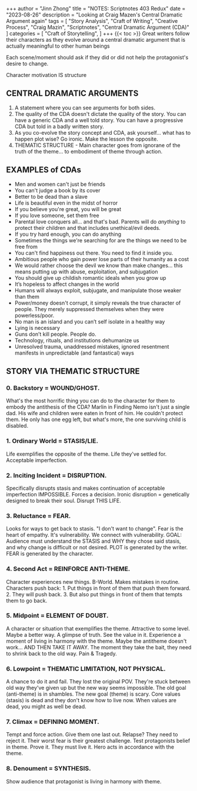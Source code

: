 +++
author = "Jinn Zhong"
title = "NOTES: Scriptnotes 403 Redux"
date = "2023-08-26"
description = "Looking at Craig Mazen's Central Dramatic Argument again"
tags = [
    "Story Analysis",
    "Craft of Writing",
    "Creative Process",
    "Craig Mazin",
    "Scriptnotes",
    "Central Dramatic Argument (CDA)"
]
categories = [
    "Craft of Storytelling",
]
+++
{{< toc >}}
Great writers follow their characters as they evolve around a central dramatic argument that is actually meaningful to other human beings

Each scene/moment should ask if they did or did not help the protagonist's desire to change.

Character motivation IS structure

## CENTRAL DRAMATIC ARGUMENTS
1. A statement where you can see arguments for both sides. 
2. The quality of the CDA doesn't dictate the quality of the story. You can have a generic CDA and a well told story. You can have a progressive CDA but told in a badly written story.
3. As you co-evolve the story concept and CDA, ask yourself... what has to happen plot wise? Go ironic. Make the lesson the opposite.
4. THEMATIC STRUCTURE - Main character goes from ignorane of the truth of the theme... to embodiment of theme through action.

## EXAMPLES of CDAs
* Men and women can't just be friends
* You can't judge a book by its cover
* Better to be dead than a slave
* Life is beautiful even in the midst of horror
* If you believe you're great, you will be great
* If you love someone, set them free
* Parental love conquers all... and that's bad. Parents will do _anything_ to protect their children and that includes unethical/evil deeds.
* If you try hard enough, you can do anything
* Sometimes the things we're searching for are the things we need to be free from
* You can't find happiness out there. You need to find it inside you.
* Ambitious people who gain power lose parts of their humanity as a cost
* We would rather choose the devil we know than make changes... this means putting up with abuse, exploitation, and subjugation
* You should give up childish romantic ideals when you grow up
* It’s hopeless to affect changes in the world
* Humans will always exploit, subjugate, and manipulate those weaker than them
* Power/money doesn't corrupt, it simply reveals the true character of people. They merely suppressed themselves when they were powerless/poor.
* No man is an island and you can’t self isolate in a healthy way
* Lying is necessary
* Guns don’t kill people. People do.
* Technology, rituals, and institutions dehumanize us
* Unresolved trauma, unaddressed mistakes, ignored resentment manifests in unpredictable (and fantastical) ways

## STORY VIA THEMATIC STRUCTURE

### 0. Backstory = WOUND/GHOST. 
What's the most horrific thing you can do to the character for them to embody the antithesis of the CDA? Marlin in Finding Nemo isn't just a single dad. His wife and children were eaten in front of him. He couldn't protect them. He only has one egg left, but what's more, the one surviving child is disabled.

### 1. Ordinary World = STASIS/LIE. 
Life exemplifies the opposite of the theme. Life they've settled for. Acceptable imperfection.

### 2. Inciting Incident = DISRUPTION. 
Specifically disrupts stasis and makes continuation of acceptable imperfection IMPOSSIBLE. Forces a decision. Ironic disruption = genetically designed to break their soul. Disrupt THIS LIFE.

### 3. Reluctance = FEAR. 
Looks for ways to get back to stasis. "I don't want to change". Fear is the heart of empathy. It's vulnerability. We connect with vulnerability. GOAL: Audience must understand the STASIS and WHY they chose said stasis, and why change is difficult or not desired. PLOT is generated by the writer. FEAR is generated by the character.

### 4. Second Act = REINFORCE ANTI-THEME. 
Character experiences new things. B-World. Makes mistakes in routine. Characters push back: 1. Put things in front of them that push them forward. 2. They will push back. 3. But also put things in front of them that tempts them to go back.

### 5. Midpoint = ELEMENT OF DOUBT. 
A character or situation that exemplifies the theme. Attractive to some level. Maybe a better way. A glimpse of truth. See the value in it. Experience a moment of living in harmony with the theme. Maybe the antitheme doesn't work... AND THEN TAKE IT AWAY. The moment they take the bait, they need to shrink back to the old way. Pain & Tragedy.

### 6. Lowpoint = THEMATIC LIMITATION, NOT PHYSICAL. 
A chance to do it and fail. They lost the original POV. They're stuck between old way they've given up but the new way seems impossible. The old goal (anti-theme) is in shambles. The new goal (theme) is scary. Core values (stasis) is dead and they don't know how to live now. When values are dead, you might as well be dead.

### 7. Climax = DEFINING MOMENT. 
Tempt and force action. Give them one last out. Relapse? They need to reject it. Their worst fear is their greatest challenge. Test protagonists belief in theme. Prove it. They must live it. Hero acts in accordance with the theme.

### 8. Denoument = SYNTHESIS. 
Show audience that protagonist is living in harmony with theme.
